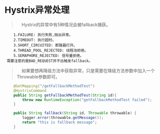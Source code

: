 # Hystrix异常处理

>&nbsp;&nbsp;&nbsp;&nbsp;Hystrix的异常中有5种情况会被fallback捕获。

```text
    1.FAILURE: 执行失败,抛出异常。
    2.TIMEOUT: 执行超时。
    3.SHORT_CIRCUITED: 断路器打开。
    4.THREAD_POOL_REJECTED: 线程池拒绝。
    5.SEMAPHORE_REJECTED: 信号量拒绝。 
 需要注意的是BAD_REQUEST并不出触发fallback。
```


>&nbsp;&nbsp;&nbsp;&nbsp;如果要想再降级方法中获取异常，只是需要在降级方法参数中加入一个Throwable参数即可。

```java
    @GetMapping("/getFallbackMethodTest")
    @HystrixCommand
    public String getFallbackMethodTest(String id){
        throw new RuntimeException("getFallbackMethodTest failed");
    }

    public String fallback(String id, Throwable throwable) {
        logger.error(throwable.getMessage());
        return "this is fallback message";
    }

```